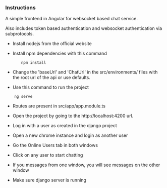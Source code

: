 ### Instructions

A simple frontend in Angular for websocket based chat service.

Also includes token based authentication and websocket authentication via subprotocols.


* Install nodejs from the official website

* Install npm dependencies with this command

```
       npm install
```

* Change the 'baseUrl' and 'ChatUrl' in the src/environments/ files with the root url of the api or use defaults.

* Use this command to run the project

```
    ng serve
```


* Routes are present in src/app/app.module.ts

* Open the project by going to the http://localhost:4200 url.

* Log in with a user as created in the django project

* Open a new chrome instance and login as another user

* Go the Online Users tab in both windows

* Click on any user to start chatting

* If you messages from one window, you will see messages on the other window

* Make sure django server is running
